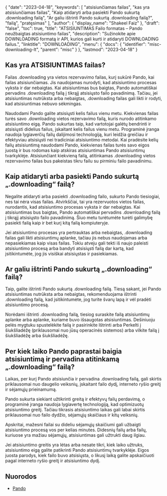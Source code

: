 {
  "date": "2023-04-18",
  "keywords": [
"atsisiunčiamas failas",
"kas yra atsisiunčiamas failas",
"Kaip atidaryti arba pasiekti Pando sukurtą .downloading failą",
"Ar galiu ištrinti Pando sukurtą .downloading failą?",
"failą",
"pratęsimas"
],
  "author": {
    "display_name": "Shakeel Faiz"
},
  "draft": "false",
  "toc": true,
  "title": "ATSISIUNTIMAS Failo formatas – Pando neužbaigtas atsisiuntimo failas",
  "description": "Sužinokite apie DOWNLOADING formatą ir API, kurios gali kurti ir atidaryti DOWNLOADING failus.",
  "linktitle": "DOWNLOADING",
  "menu": {
    "docs": {
      "identifier": "misc-downloading-lt",
      "parent": "misc"
}
},
  "lastmod": "2023-04-18"
}

## Kas yra ATSISIUNTIMAS failas?

Failas .downloading yra vietos rezervavimo failas, kurį sukūrė Pando, kai failas atsisiunčiamas. Jis naudojamas nurodyti, kad atsisiuntimo procesas vyksta ir dar nebaigtas. Kai atsisiuntimas bus baigtas, Pando automatiškai pervadins .downloading failą į tikrąjį atsisiųsto failo pavadinimą. Tačiau, jei atsisiuntimas nutrūksta arba nebaigtas, .downloading failas gali likti ir rodyti, kad atsisiuntimas nebuvo sėkmingas.

Naudodami Pando galite atsisiųsti kelis failus vienu metu. Kiekvienas failas turės savo .downloading vietos rezervavimo failą, kuris nurodo atitinkamo atsisiuntimo eigą. Pando sukurtas taip, kad vartotojai galėtų bendrinti ir atsisiųsti didelius failus, įskaitant kelis failus vienu metu. Programinė įranga naudoja lygiaverčių failų dalijimosi technologiją, kuri leidžia greičiau ir efektyviau atsisiųsti nei tradiciniai atsisiuntimo metodai. Kai pradėsite kelių failų atsisiuntimą naudodami Pando, kiekvienas failas turės savo eigos juostą ir bus rodomas kaip atskiras atsisiuntimas Pando atsisiuntimų tvarkyklėje. Atsisiunčiant kiekvieną failą, atitinkamas .downloading vietos rezervavimo failas bus pakeistas tikru failu su pirminiu failo pavadinimu.

## Kaip atidaryti arba pasiekti Pando sukurtą „.downloading“ failą?

Negalite atidaryti arba pasiekti .downloading failo, sukurto Pando tiesiogiai, nes tai nėra visas failas. Atvirkščiai, tai yra rezervuotos vietos failas, nurodantis, kad atsisiuntimo procesas vyksta ir dar nebaigtas. Kai atsisiuntimas bus baigtas, Pando automatiškai pervadins .downloading failą į tikrąjį atsisiųsto failo pavadinimą. Šiuo metu turėtumėte turėti galimybę pasiekti failą kaip ir bet kurį kitą failą kompiuteryje.

Jei atsisiuntimo procesas yra pertrauktas arba nebaigtas, .downloading failas gali likti atsisiuntimų aplanke, tačiau jis nebus naudojamas arba nepasiekiamas kaip visas failas. Tokiu atveju gali tekti iš naujo paleisti atsisiuntimo procesą arba bandyti atsisiųsti failą dar kartą, kad įsitikintumėte, jog jis visiškai atsisiųstas ir pasiekiamas.

## Ar galiu ištrinti Pando sukurtą „.downloading“ failą?

Taip, galite ištrinti Pando sukurtą .downloading failą. Tiesą sakant, jei Pando atsisiuntimas nutrūksta arba nebaigtas, rekomenduojama ištrinti .downloading failą, kad įsitikintumėte, jog turite švarų lapą ir vėl pradėti atsisiuntimo procesą.

Norėdami ištrinti .downloading failą, tiesiog suraskite failą atsisiuntimų aplanke arba aplanke, kuriame buvo išsaugotas atsisiuntimas. Dešiniuoju pelės mygtuku spustelėkite failą ir pasirinkite Ištrinti arba Perkelti į šiukšliadėžę (priklausomai nuo jūsų operacinės sistemos) arba vilkite failą į šiukšliadėžę arba šiukšliadėžę.

## Per kiek laiko Pando paprastai baigia atsisiuntimą ir pervadina atitinkamą „.downloading“ failą?

Laikas, per kurį Pando atsisiunčia ir pervadina .downloading failą, gali skirtis priklausomai nuo daugelio veiksnių, įskaitant failo dydį, interneto ryšio greitį ir sėjamųjų prieinamumą.

Pando sukurta siekiant užtikrinti greitą ir efektyvų failų perdavimą, o programinė įranga naudoja lygiavertę technologiją, kad optimizuotų atsisiuntimo greitį. Tačiau tikrasis atsisiuntimo laikas gali labai skirtis priklausomai nuo failo dydžio, sėjamųjų skaičiaus ir kitų veiksnių.

Apskritai, mažesni failai su dideliu sėjamųjų skaičiumi gali užbaigti atsisiuntimo procesą vos per kelias minutes. Didesnių failų arba failų, kuriuose yra mažiau sėjamųjų, atsisiuntimas gali užtrukti daug ilgiau.

Jei atsisiuntimo greitis yra lėtas arba nesate tikri, kiek laiko užtruks, atsisiuntimo eigą galite patikrinti Pando atsisiuntimų tvarkyklėje. Eigos juosta parodys, kiek failo buvo atsisiųsta, o likusį laiką galite apskaičiuoti pagal interneto ryšio greitį ir atsisiuntimo dydį.

## Nuorodos
* [Pando](https://download.cnet.com/Pando/3000-2196_4-10546621.html)


